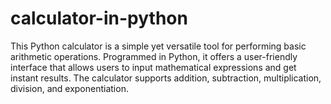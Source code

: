 # calculator-in-python
This Python calculator is a simple yet versatile tool for performing basic arithmetic operations. Programmed in Python, it offers a user-friendly interface that allows users to input mathematical expressions and get instant results. The calculator supports addition, subtraction, multiplication, division, and exponentiation.
